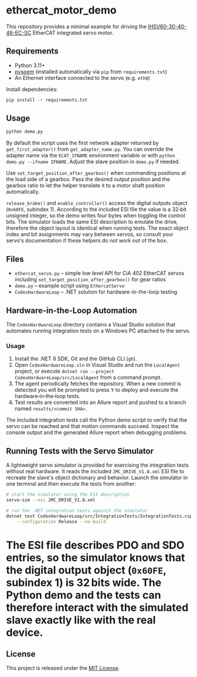 # ethercat_motor_demo

This repository provides a minimal example for driving the
[IHSV60-30-40-48-EC-SC](https://www.alibaba.com/product-detail/IHSV60-30-40-48-EC-SC_1601039441757.html)
EtherCAT integrated servo motor.

## Requirements

- Python 3.11+
- [pysoem](https://github.com/bnjmnp/pysoem) (installed automatically via `pip` from `requirements.txt`)
- An Ethernet interface connected to the servo (e.g. `eth0`)

Install dependencies:

```bash
pip install -r requirements.txt
```

## Usage


```bash
python demo.py
```

By default the script uses the first network adapter returned by
`get_first_adapter()` from `get_adapter_name.py`.  You can override the adapter
name via the `ECAT_IFNAME` environment variable or with
`python demo.py --ifname IFNAME`.  Adjust the slave position in `demo.py` if
needed.

Use `set_target_position_after_gearbox()` when commanding positions at the
load side of a gearbox.  Pass the desired output position and the gearbox ratio
to let the helper translate it to a motor shaft position automatically.

`release_brake()` and `enable_controller()` access the digital outputs object
(`0x60FE`, subindex 1).  According to the included ESI file the value is a
32‑bit unsigned integer, so the demo writes four bytes when toggling the
control bits.  The simulator loads the same ESI description to emulate the
drive, therefore the object layout is identical when running tests.  The exact
object index and bit assignments may vary between servos, so consult your
servo's documentation if these helpers do not work out of the box.

## Files

 - `ethercat_servo.py` – simple low level API for CiA&nbsp;402 EtherCAT servos
   including `set_target_position_after_gearbox()` for gear ratios
 - `demo.py` – example script using `EthercatServo`
- `CodexHardwareLoop` – .NET solution for hardware-in-the-loop testing

## Hardware-in-the-Loop Automation

The `CodexHardwareLoop` directory contains a Visual Studio solution that
automates running integration tests on a Windows PC attached to the servo.

### Usage

1. Install the .NET 8 SDK, Git and the GitHub CLI (`gh`).
2. Open `CodexHardwareLoop.sln` in Visual Studio and run the `LocalAgent` project,
   or execute `dotnet run --project CodexHardwareLoop/src/LocalAgent` from a
   command prompt.
3. The agent periodically fetches the repository. When a new commit is detected
   you will be prompted to press <kbd>Y</kbd> to deploy and execute the
   hardware‑in‑the‑loop tests.
4. Test results are converted into an Allure report and pushed to a branch named
   `results/<commit SHA>`.

The included integration tests call the Python demo script to verify that the
servo can be reached and that motion commands succeed.  Inspect the console
output and the generated Allure report when debugging problems.


## Running Tests with the Servo Simulator

A lightweight servo simulator is provided for exercising the integration tests
without real hardware.  It reads the included `JMC_DRIVE_V1.8.xml` ESI file to
recreate the slave's object dictionary and behavior.  Launch the simulator in
one terminal and then execute the tests from another:

```bash
# start the simulator using the ESI description
servo-sim --esi JMC_DRIVE_V1.8.xml

# run the .NET integration tests against the simulator
dotnet test CodexHardwareLoop/src/IntegrationTests/IntegrationTests.csproj \
    --configuration Release --no-build
```

The ESI file describes PDO and SDO entries, so the simulator knows that the
digital output object (`0x60FE`, subindex 1) is 32 bits wide.  The Python demo
and the tests can therefore interact with the simulated slave exactly like with
the real device.
=======
## License

This project is released under the [MIT License](LICENSE).


